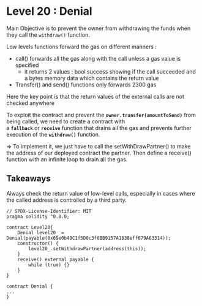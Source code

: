 # Level 20 : Denial

Main Objective is to prevent the owner from withdrawing the funds when they call the `withdraw()` function. 

Low levels functions forward the gas on different manners :

- call() forwards all the gas along with the call unless a gas value is specified
    - it returns 2 values : bool success showing if the call succeeded and a bytes memory data which contains the return value
- Transfer() and send() functions only forwards 2300 gas

Here the key point is that the return values of the external calls are not checked anywhere

To exploit the contract and prevent the **`owner.transfer(amountToSend)`** from being called, we need to create a contract with a **`fallback`** or **`receive`** function that drains all the gas and prevents further execution of the **`withdraw()`** function.

⇒ To implement it, we just have to call the setWithDrawPartner() to make the address of our deployed contract the partner.  Then define a receive() function with an infinite loop to drain all the gas.

## **Takeaways**

Always check the return value of low-level calls, especially in cases where the called address is controlled by a third party.

```solidity
// SPDX-License-Identifier: MIT
pragma solidity ^0.8.0;

contract Level20{
    Denial level20_ = Denial(payable(0x69e0b40C1f5D0c3f0BB9157A1838eff679A63314));
    constructor() {
        level20_.setWithdrawPartner(address(this));
    }
    receive() external payable {
        while (true) {}
    }
}

contract Denial {
...
}
```